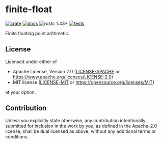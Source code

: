 # finite-float

[![crate](https://img.shields.io/crates/v/finite-float.svg)](https://crates.io/crates/finite-float)
[![docs](https://docs.rs/finite-float/badge.svg)](https://docs.rs/finite-float)
![rustc 1.43+](https://img.shields.io/badge/rustc-1.43%2B-informational.svg)
[![tests](https://github.com/tczajka/finite-float-rs/actions/workflows/tests.yml/badge.svg)](https://github.com/tczajka/finite-float-rs/actions/workflows/tests.yml)

Finite floating point arithmetic.

## License

Licensed under either of

 * Apache License, Version 2.0
   ([LICENSE-APACHE](LICENSE-APACHE) or https://www.apache.org/licenses/LICENSE-2.0)
 * MIT license
   ([LICENSE-MIT](LICENSE-MIT) or https://opensource.org/licenses/MIT)

at your option.

## Contribution

Unless you explicitly state otherwise, any contribution intentionally submitted
for inclusion in the work by you, as defined in the Apache-2.0 license, shall be
dual licensed as above, without any additional terms or conditions.
